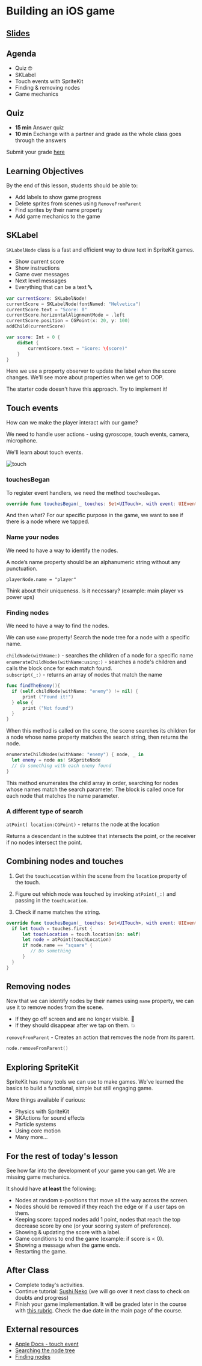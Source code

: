 <!-- Run this slideshow via the following command: -->
<!-- reveal-md README.md -w -->

<!-- .slide: class="header" -->
# Building an iOS game

## [Slides](https://make-school-courses.github.io/MOB-1.1-Introduction-to-Swift/Slides/06-Building-an-iOS-Game/README.html ':ignore')

<!-- > -->

## Agenda

- Quiz 🤓
- SKLabel
- Touch events with SpriteKit
- Finding & removing nodes
- Game mechanics

<!-- > -->

## Quiz

<!--- https://docs.google.com/document/d/1eUn07IC0Njl8XVVjjzaq_jTJNJtXd7Jk7XglhL8W5Pk/edit?usp=sharing -->

- **15 min** Answer quiz
- **10 min** Exchange with a partner and grade as the whole class goes through the answers

Submit your grade [here](https://forms.gle/V57nWqpZCG88UioE6)

<!-- > -->

## Learning Objectives
By the end of this lesson, students should be able to:

- Add labels to show game progress
- Delete sprites from scenes using `RemoveFromParent`
- Find sprites by their name property
- Add game mechanics to the game

<!-- > -->

## SKLabel

`SKLabelNode` class is a fast and efficient way to draw text in SpriteKit games.

- Show current score
- Show instructions
- Game over messages
- Next level messages
- Everything that can be a text 🔤

<!-- v -->

```swift
var currentScore: SKLabelNode!
currentScore = SKLabelNode(fontNamed: "Helvetica")
currentScore.text = "Score: 0"
currentScore.horizontalAlignmentMode = .left
currentScore.position = CGPoint(x: 20, y: 100)
addChild(currentScore)
```

<!-- v -->

```swift
var score: Int = 0 {
    didSet {
        currentScore.text = "Score: \(score)"
    }
}
```

<aside class="notes">
Here we use a property observer to update the label when the score changes. We'll see more about properties when we get to OOP.

The starter code doesn't have this approach. Try to implement it!
</aside>

<!-- > -->

## Touch events

How can we make the player interact with our game?

We need to handle user actions - using gyroscope, touch events, camera, microphone.

We'll learn about touch events.

![touch](assets/touches.png)

<!-- v -->

### touchesBegan

To register event handlers, we need the method `touchesBegan`.

```swift
override func touchesBegan(_ touches: Set<UITouch>, with event: UIEvent?) {}
```

And then what? For our specific purpose in the game, we want to see if there is a node where we tapped.

<!-- v -->

### Name your nodes

We need to have a way to identify the nodes.

A node’s name property should be an alphanumeric string without any punctuation.

`playerNode.name = "player"`

Think about their uniqueness. Is it necessary? (example: main player vs power ups)

<!-- v -->

### Finding nodes

We need to have a way to find the nodes.

We can use `name` property! Search the node tree for a node with a specific name.

`childNode(withName:)` - searches the children of a node for a specific name<br>
`enumerateChildNodes(withName:using:)` - searches a node's children and calls the block once for each match found.<br>
`subscript(_:)` - returns an array of nodes that match the name<br>

<!-- v -->

```swift
func findTheEnemy(){
  if (self.childNode(withName: "enemy") != nil) {
      print ("Found it!")    
  } else {
      print ("Not found")
  }
}
```

When this method is called on the scene, the scene searches its children for a node whose name property matches the search string, then returns the node.

<!-- v -->

```swift
enumerateChildNodes(withName: "enemy") { node, _ in
  let enemy = node as! SKSpriteNode
  // do something with each enemy found
}
```

This method enumerates the child array in order, searching for nodes whose names match the search parameter. The block is called once for each node that matches the name parameter.

<!-- v -->

### A different type of search

`atPoint( location:CGPoint)` - returns the node at the location<br>

Returns a descendant in the subtree that intersects the point, or the receiver if no nodes intersect the point.

<!-- > -->

## Combining nodes and touches

1. Get the `touchLocation` within the scene from the `location` property of the touch.

2. Figure out which node was touched by invoking `atPoint(_:)` and passing in the `touchLocation`.

3. Check if name matches the string.

<!-- v -->

```swift
override func touchesBegan(_ touches: Set<UITouch>, with event: UIEvent?) {
  if let touch = touches.first {
      let touchLocation = touch.location(in: self)
      let node = atPoint(touchLocation)
      if node.name == "square" {
         // Do something
      }
  }
}
```

<!-- > -->

## Removing nodes

Now that we can identify nodes by their names using `name` property, we can use it to remove nodes from the scene.

- If they go off screen and are no longer visible. 👻
- If they should disappear after we tap on them. 💥

`removeFromParent` - Creates an action that removes the node from its parent.

```swift
node.removeFromParent()
```

<!-- > -->

## Exploring SpriteKit

SpriteKit has many tools we can use to make games. We've learned the basics to build a functional, simple but still engaging game.

More things available if curious:

- Physics with SpriteKit
- SKActions for sound effects
- Particle systems
- Using core motion
- Many more...

<!-- > -->

## For the rest of today's lesson

See how far into the development of your game you can get. We are missing game mechanics.

It should have **at least** the following:

<!-- v -->

- Nodes at random x-positions that move all the way across the screen.
- Nodes should be removed if they reach the edge or if a user taps on them.
- Keeping score: tapped nodes add 1 point, nodes that reach the top decrease score by one (or your scoring system of preference).
- Showing & updating the score with a label.
- Game conditions to end the game (example: if score is < 0).
- Showing a message when the game ends.
- Restarting the game.

<!-- > -->

## After Class

- Complete today's activities.
- Continue tutorial: [Sushi Neko](https://www.makeschool.com/academy/track/learn-to-clone-timberman-with-spritekit-and-swift-4) (we will go over it next class to check on doubts and progress)
- Finish your game implementation. It will be graded later in the course with [this rubric](https://www.makeschool.com/rubrics/UnVicmljLTg5). Check the due date in the main page of the course.

<!-- > -->

## External resources

- [Apple Docs - touch event](https://developer.apple.com/documentation/uikit/uiresponder/1621142-touchesbegan)
- [Searching the node tree](https://developer.apple.com/documentation/spritekit/sknode/searching_the_node_tree)
- [Finding nodes](https://developer.apple.com/documentation/spritekit/sknode/1483024-enumeratechildnodes)
